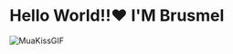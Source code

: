 # Hello World!!❤️ I'M Brusmel 

![MuaKissGIF](https://github.com/BrusmelGil/BrusmelGil/assets/144242787/d415a42b-2542-48d4-a605-d1af2c9544e0)


<!--
**BrusmelGil/BrusmelGil** is a ✨ _special_ ✨ repository because its `README.md` (this file) appears on your GitHub profile.

About Me 

- 🔭 I’m currently student en factoria F5
- 🌱 I'm currently learning full stack development & cloud AWS.
- 👯 I’m looking to collaborate on ...
- 🤔 I’m looking for help with ...
- 💬 Ask me about ...
- 📫 How to reach me: ...
- 😄 Pronouns: ...
- ⚡ Fun fact: ...
-->
